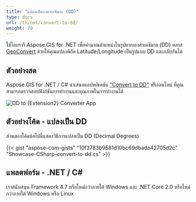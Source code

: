 ```yaml
---
title: "แปลงเป็นองศาเดซิมาล (DD)"
type: docs
url: /th/net/convert-to-dd/
weight: 70
---
```


ใช้ไลบรารี Aspose.GIS for .NET เพื่อคำนวณตำแหน่งในรูปแบบองศาเดซิมาล (DD) คลาส [GeoConvert](https://reference.aspose.com/gis/net/aspose.gis/geoconvert) ช่วยให้คุณแปลงพิกัด Latitude/Longitude เป็นรูปแบบ DD และกลับกันได้

## **ตัวอย่างสด**

Aspose.GIS for .NET / C# นำเสนอแอปพลิเคชัน ["Convert to DD"](https://products.aspose.app/gis/coordinates/convert-to-dd) ฟรีออนไลน์ ที่คุณสามารถตรวจสอบฟังก์ชันการทำงานและคุณภาพในการทำงานได้

![DD to {Extension2} Converter App](coordinates.png)

## **ตัวอย่างโค้ด - แปลงเป็น DD**

ส่วนของโค้ดต่อไปนี้แสดงวิธีการแปลงเป็น DD (Decimal Degrees)

{{< gist "aspose-com-gists" "10f3783b9581d10bc69dbada42705d2c" "Showcase-CSharp-convert-to-dd.cs" >}}

## **แพลตฟอร์ม - .NET / C#**

เราสนับสนุน Framework 4.7 หรือใหม่กว่าภายใต้ Windows และ .NET Core 2.0 หรือใหม่กว่าภายใต้ Windows หรือ Linux
